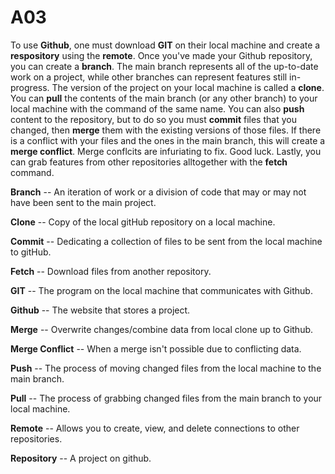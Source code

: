 # A03

To use **Github**, one must download **GIT** on their local machine and create a **respository** using the **remote**. Once you've made your Github repository, you can create a **branch**. The main branch represents all of the up-to-date work on a project, while other branches can represent features still in-progress. The version of the project on your local machine is called a **clone**. You can **pull** the contents of the main branch (or any other branch) to your local machine with the command of the same name. You can also **push** content to the repository, but to do so you must **commit** files that you changed, then **merge** them with the existing versions of those files. If there is a conflict with your files and the ones in the main branch, this will create a **merge conflict**. Merge conflcits are infuriating to fix. Good luck. Lastly, you can grab features from other repositories alltogether with the **fetch** command.

**Branch** -- An iteration of work or a division of code that may or may not have been sent to the main project.

**Clone** -- Copy of the local gitHub repository on a local machine.

**Commit** -- Dedicating a collection of files to be sent from the local machine to gitHub.

**Fetch** -- Download files from another repository.

**GIT** -- The program on the local machine that communicates with Github.

**Github** -- The website that stores a project.

**Merge** -- Overwrite changes/combine data from local clone up to Github.

**Merge Conflict** -- When a merge isn't possible due to conflicting data.

**Push** -- The process of moving changed files from the local machine to the main branch.

**Pull** -- The process of grabbing changed files from the main branch to your local machine.

**Remote** -- Allows you to create, view, and delete connections to other repositories.

**Repository** -- A project on github.
